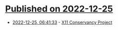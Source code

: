 # [Published on 2022-12-25](index.md)

* [2022-12-25, 06:41:33](https://news.ycombinator.com/item?id=34124992) - [X11 Conservancy Project](https://x11cp.org/)
